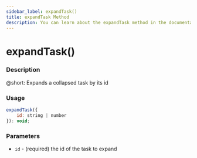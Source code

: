 ```yaml
---
sidebar_label: expandTask()
title: expandTask Method
description: You can learn about the expandTask method in the documentation of the DHTMLX JavaScript To Do List library. Browse developer guides and API reference, try out code examples and live demos, and download a free 30-day evaluation version of DHTMLX To Do List.
---
```


# expandTask()

### Description

@short: Expands a collapsed task by its id

### Usage

~~~js
expandTask({
    id: string | number
}): void;
~~~

### Parameters

- `id` - (required) the id of the task to expand